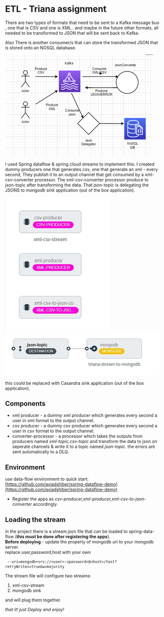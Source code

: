 
# ETL - Triana assignment  

There are two types of formats that need to be sent to a Kafka message bus , one that is CSV and one is XML.. and maybe in the future other formats, all needed to be transformed to JSON that will be sent back to Kafka.

Also There is another consumer/s that can store the transformed JSON that is stored onto an NOSQL database.

![Diagram of the etl](images/etl.png "ETL Diagram")

I used Spring dataflow & spring cloud streams to implement this.
I created dummy producers one that generates csv, one that generate an xml - every second,
They publish it to an output channel that get consumed by a xml-csv-converter processor.
The xml-csv-converter processor produce to json-topic after transforming the data.
That json-topic is delegating the JSONS to _mongodb sink_  application (out of the box application).

![triana-stream](images/triana-stream.JPG)
![mongo-stream](images/mongo-stream.JPG)
  

this could be replaced with Casandra sink application (out of the box application).

  
## Components  
  
 - xml producer - a dummy xml producer which generates every second a user in xml format to the output channel.  
 - csv producer - a dummy csv producer which generates every second a user in csv format to the output channel.  
 - converter-processor - a processor which takes the outputs from producers named *xml-topic,csv-topic* and transform the data to json on seperate channels & write it to a topic named *json-topic*. the errors are sent automatically to a DLQ.   
   
 ## Environment  
  use data-flow environment to quick start:  
  [https://github.com/aviadshiber/spring-dataflow-demo](https://github.com/aviadshiber/spring-dataflow-demo)  
    
 - Register the apps as *csv-producer,xml-producer,xml-csv-to-json-converter* accordingly.  
  
   
 ## Loading the stream  
  in the project there is a stream.json file that can be loaded to spring-data-flow (**this must be done after registering the apps**).  
 **Before deploying** - update the property of mongodb *uri* to your mongodb server.  
 replace user,password,host with your own  
  

     --uri=mongodb+srv://<user>:<password>@<host>/test?retryWrites=true&w=majority  

The stream file will configure  two streams:  
 1. xml-csv-stream  
 2. mongodb sink  
 
 and will plug them together.  
  
  
*that it!   just Deploy and enjoy!*